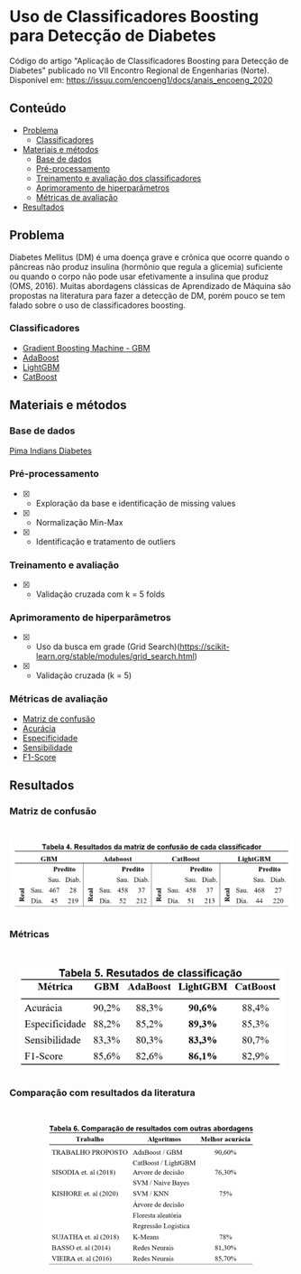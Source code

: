 # Uso de Classificadores Boosting para Detecção de Diabetes
Código do artigo "Aplicação de Classificadores Boosting para Detecção de Diabetes" publicado no VII Encontro Regional de Engenharias (Norte). Disponível em: <https://issuu.com/encoeng1/docs/anais_encoeng_2020>

## Conteúdo
- [Problema](#problema)
  - [Classificadores](#classificadores)
- [Materiais e métodos](#materias-e-metodos)
  - [Base de dados](#base-de-dados)
  - [Pré-processamento](#pre-processamento)
  - [Treinamento e avaliação dos classificadores](#treinamento-avaliacao)
  - [Aprimoramento de hiperparâmetros](#aprimoramento-hiperparametros)
  - [Métricas de avaliação](#metricas-avaliacao)
- [Resultados](#resultado)

## Problema

Diabetes Mellitus (DM) é uma doença grave e crônica que ocorre quando o pâncreas não produz insulina (hormônio que regula a glicemia) suficiente ou quando o corpo não pode usar efetivamente a insulina que produz (OMS, 2016). 
Muitas abordagens clássicas de Aprendizado de Máquina são propostas na literatura para fazer a detecção de DM, porém pouco se tem falado sobre o uso de classificadores boosting.

### Classificadores

- [Gradient Boosting Machine - GBM](https://towardsdatascience.com/understanding-gradient-boosting-machines-9be756fe76ab)
- [AdaBoost](https://blog.paperspace.com/adaboost-optimizer/#:~:text=AdaBoost%20is%20an%20ensemble%20learning,turn%20them%20into%20strong%20ones.)
- [LightGBM](https://lightgbm.readthedocs.io/en/latest/)
- [CatBoost](https://catboost.ai)

## Materiais e métodos

### Base de dados

[Pima Indians Diabetes](https://www.kaggle.com/datasets/uciml/pima-indians-diabetes-database)

### Pré-processamento

- [x] - Exploração da base e identificação de missing values
- [x] - Normalização Min-Max
- [x] - Identificação e tratamento de outliers

### Treinamento e avaliação

- [x] - Validação cruzada com k = 5 folds

### Aprimoramento de hiperparâmetros

- [x] - Uso da busca em grade (Grid Search)(https://scikit-learn.org/stable/modules/grid_search.html)
- [x] - Validação cruzada (k = 5) 

### Métricas de avaliação

- [Matriz de confusão](https://towardsdatascience.com/various-ways-to-evaluate-a-machine-learning-models-performance-230449055f15)
- [Acurácia](https://towardsdatascience.com/various-ways-to-evaluate-a-machine-learning-models-performance-230449055f15)
- [Especificidade](https://towardsdatascience.com/various-ways-to-evaluate-a-machine-learning-models-performance-230449055f15)
- [Sensibilidade](https://towardsdatascience.com/various-ways-to-evaluate-a-machine-learning-models-performance-230449055f15)
- [F1-Score](https://towardsdatascience.com/various-ways-to-evaluate-a-machine-learning-models-performance-230449055f15)

## Resultados

### Matriz de confusão

<h1 align='center'>
  <img alt='confusion_matrix' title='Matriz de confusão' src='./assets/confusion_matrix.png' />
</h1>

### Métricas

<h1 align='center'>
  <img alt='metrics' title='Metricas' src='./assets/metrics.png' />
</h1>

### Comparação com resultados da literatura

<h1 align='center'>
  <img alt='results_and_literature' title='Resultados' src='./assets/results_and_literature.png' />
</h1>

